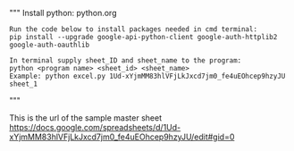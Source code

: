 """
    Install python:
    python.org

    Run the code below to install packages needed in cmd terminal:
    pip install --upgrade google-api-python-client google-auth-httplib2 google-auth-oauthlib

    In terminal supply sheet_ID and sheet_name to the program:
    python <program name> <sheet_id> <sheet_name>
    Example: python excel.py 1Ud-xYjmMM83hlVFjLkJxcd7jm0_fe4uEOhcep9hzyJU sheet_1
"""

This is the url of the sample master sheet
https://docs.google.com/spreadsheets/d/1Ud-xYjmMM83hlVFjLkJxcd7jm0_fe4uEOhcep9hzyJU/edit#gid=0